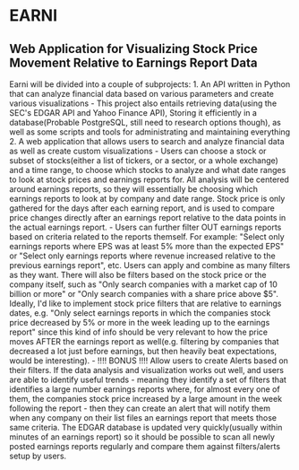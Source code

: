 # EARNI

## Web Application for Visualizing Stock Price Movement Relative to Earnings Report Data

Earni will be divided into a couple of subprojects:
    1. An API written in Python that can analyze financial data based on various parameters and create various visualizations
        - This project also entails retrieving data(using the SEC's EDGAR API and Yahoo Finance API), Storing it efficiently in a database(Probable PostgreSQL, still need to research options though), as well as some scripts and tools for administrating and maintaining everything
    2. A web application that allows users to search and analyze financial data as well as create custom visualizations
        - Users can choose a stock or subset of stocks(either a list of tickers, or a sector, or a whole exchange) and a time range, to choose which stocks to analyze and what date ranges to look at stock prices and earnings reports for. All analysis will be centered around earnings reports, so they will essentially be choosing which earnings reports to look at by company and date range. Stock price is only gathered for the days after each earning report, and is used to compare price changes directly after an earnings report relative to the data points in the actual earnings report.
        - Users can further filter OUT earnings reports based on criteria related to the reports themself. For example: "Select only earnings reports where EPS was at least 5% more than the expected EPS" or "Select only earnings reports where revenue increased relative to the previous earnings report", etc. Users can apply and combine as many filters as they want. There will also be filters based on the stock price or the company itself, such as "Only search companies with a market cap of 10 billion or more" or "Only search companies with a share price above $5". Ideally, I'd like to implement stock price filters that are relative to earnings dates, e.g. "Only select earnings reports in which the companies stock price decreased by 5% or more in the week leading up to the earnings report" since this kind of info should be very relevant to how the price moves AFTER the earnings report as well(e.g. filtering by companies that decreased a lot just before earnings, but then heavily beat expectations, would be interesting).
        - !!!! BONUS !!!! Allow users to create Alerts based on their filters. If the data analysis and visualization works out well, and users are able to identify useful trends - meaning they identify a set of filters that identifies a large number earnings reports where, for almost every one of them, the companies stock price increased by a large amount in the week following the report - then they can create an alert that will notify them when any company on their list files an earnings report that meets those same criteria. The EDGAR database is updated very quickly(usually within minutes of an earnings report) so it should be possible to scan all newly posted earnings reports regularly and compare them against filters/alerts setup by users.

    

